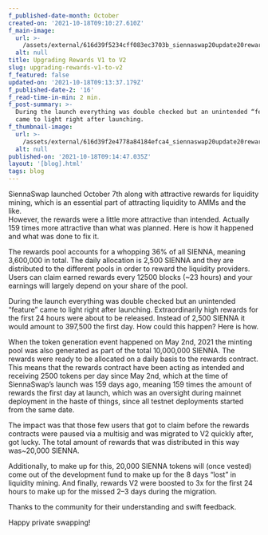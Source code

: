 ```yaml
---
f_published-date-month: October
created-on: '2021-10-18T09:10:27.610Z'
f_main-image:
  url: >-
    /assets/external/616d39f5234cff083ec3703b_siennaswap20update20rewards20blog.jpg
  alt: null
title: Upgrading Rewards V1 to V2
slug: upgrading-rewards-v1-to-v2
f_featured: false
updated-on: '2021-10-18T09:13:37.179Z'
f_published-date-2: '16'
f_read-time-in-min: 2 min.
f_post-summary: >-
  During the launch everything was double checked but an unintended “feature”
  came to light right after launching.
f_thumbnail-image:
  url: >-
    /assets/external/616d39f2e4778a84184efca4_siennaswap20update20rewards20blog20thump.jpg
  alt: null
published-on: '2021-10-18T09:14:47.035Z'
layout: '[blog].html'
tags: blog
---
```


SiennaSwap launched October 7th along with attractive rewards for liquidity mining, which is an essential part of attracting liquidity to AMMs and the like.  
However, the rewards were a little more attractive than intended. Actually 159 times more attractive than what was planned. Here is how it happened and what was done to fix it.

The rewards pool accounts for a whopping 36% of all SIENNA, meaning 3,600,000 in total. The daily allocation is 2,500 SIENNA and they are distributed to the different pools in order to reward the liquidity providers. Users can claim earned rewards every 12500 blocks (~23 hours) and your earnings will largely depend on your share of the pool.

During the launch everything was double checked but an unintended “feature” came to light right after launching. Extraordinarily high rewards for the first 24 hours were about to be released. Instead of 2,500 SIENNA it would amount to 397,500 the first day. How could this happen? Here is how.

When the token generation event happened on May 2nd, 2021 the minting pool was also generated as part of the total 10,000,000 SIENNA. The rewards were ready to be allocated on a daily basis to the rewards contract. This means that the rewards contract have been acting as intended and receiving 2500 tokens per day since May 2nd, which at the time of SiennaSwap’s launch was 159 days ago, meaning 159 times the amount of rewards the first day at launch, which was an oversight during mainnet deployment in the haste of things, since all testnet deployments started from the same date.

The impact was that those few users that got to claim before the rewards contracts were paused via a multisig and was migrated to V2 quickly after, got lucky. The total amount of rewards that was distributed in this way was~20,000 SIENNA.

Additionally, to make up for this, 20,000 SIENNA tokens will (once vested) come out of the development fund to make up for the 8 days “lost” in liquidity mining. And finally, rewards V2 were boosted to 3x for the first 24 hours to make up for the missed 2–3 days during the migration.

Thanks to the community for their understanding and swift feedback.

Happy private swapping!

‍
